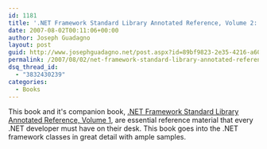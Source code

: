 ```yaml
---
id: 1181
title: '.NET Framework Standard Library Annotated Reference, Volume 2: Networking Library, Reflection Library, and XML Library'
date: 2007-08-02T00:11:06+00:00
author: Joseph Guadagno
layout: post
guid: http://www.josephguadagno.net/post.aspx?id=89bf9823-2e35-4216-a600-7b14ce15a976
permalink: /2007/08/02/net-framework-standard-library-annotated-reference-volume-2-networking-library-reflection-library-and-xml-library/
dsq_thread_id:
  - "3832430239"
categories:
  - Books
---
```


This book and it's companion book, [.NET Framework Standard Library Annotated Reference, Volume 1](/2007/08/02/framework-design-guidelines-conventions-idioms-and-patterns-for-reusable-net-libraries/), are essential reference material that every .NET developer must have on their desk. This book goes into the .NET framework classes in great detail with ample samples.